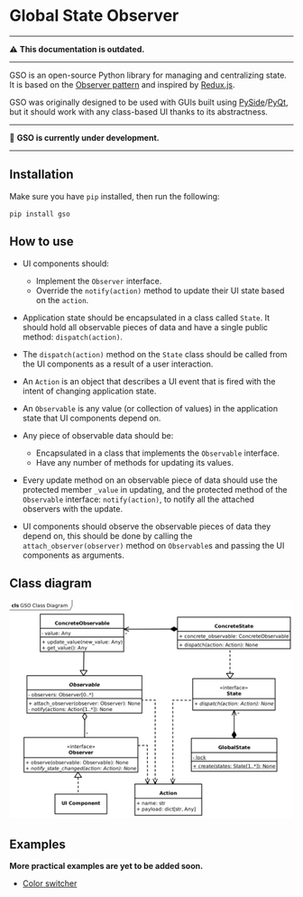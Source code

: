 # Global State Observer

****
⚠️ **This documentation is outdated.**
****

GSO is an open-source Python library for managing and centralizing state. It is based on the [Observer pattern](https://refactoring.guru/design-patterns/observer) and inspired
by [Redux.js](https://redux.js.org/).

GSO was originally designed to be used with GUIs built using [PySide](https://en.wikipedia.org/wiki/PySide)/[PyQt](https://en.wikipedia.org/wiki/PyQt), but it should work with any class-based UI thanks to its abstractness.

****
🚧 **GSO is currently under development.**
****

## Installation

Make sure you have `pip` installed, then run the following:

```
pip install gso
```

## How to use

* UI components should:
  * Implement the `Observer` interface.
  * Override the `notify(action)` method to update their UI state based on the `action`.

* Application state should be encapsulated in a class called `State`. 
It should hold all observable pieces of data and have a single public method: `dispatch(action)`.

* The `dispatch(action)` method on the `State` class should be called from the UI components as a result of a user interaction.

* An `Action` is an object that describes a UI event that is fired with the intent of changing application state.

* An `Observable` is any value (or collection of values) in the application state that UI components depend on.

* Any piece of observable data should be:
  * Encapsulated in a class that implements the `Observable` interface.
  * Have any number of methods for updating its values.

* Every update method on an observable piece of data should use the protected member `_value` in updating, and the protected method of the `Observable`
interface: `notify(action)`, to notify all the attached observers with the update.

* UI components should observe the observable pieces of data they depend on, this should be done by calling the `attach_observer(observer)` method on `Observable`s and passing the UI components as arguments.

## Class diagram

![Class diagram](./gso-class-diagram.svg)

## Examples

**More practical examples are yet to be added soon.**

* [Color switcher](./examples/counter)
